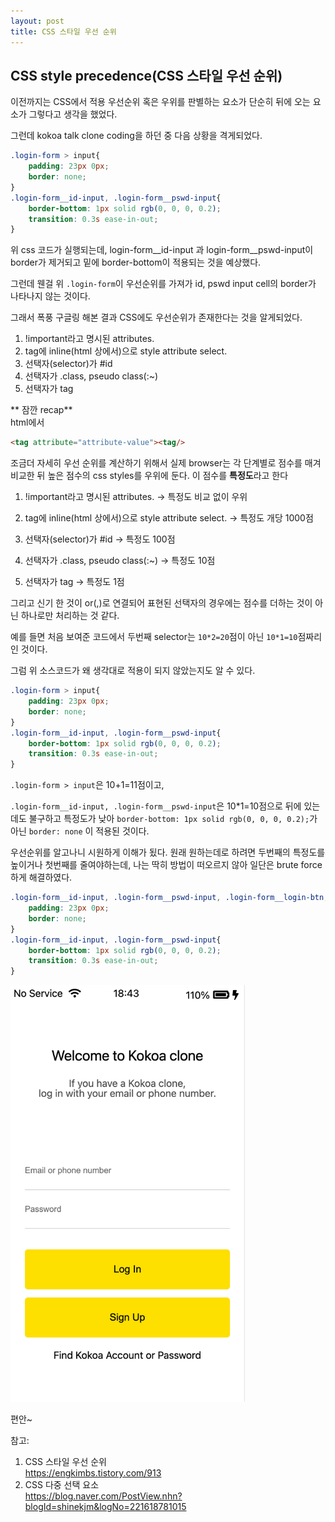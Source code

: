 ```yaml
---
layout: post
title: CSS 스타일 우선 순위
---  
```


## CSS style precedence(CSS 스타일 우선 순위)  

이전까지는 CSS에서 적용 우선순위 혹은 우위를 판별하는 요소가 단순히 뒤에 오는 요소가 그렇다고 생각을 했었다.  

그런데 kokoa talk clone coding을 하던 중 다음 상황을 격게되었다.  

```css
.login-form > input{
    padding: 23px 0px;
    border: none;
} 
.login-form__id-input, .login-form__pswd-input{
    border-bottom: 1px solid rgb(0, 0, 0, 0.2);
    transition: 0.3s ease-in-out;
}
```  

위 css 코드가 실행되는데, login-form__id-input 과 login-form__pswd-input이 border가 제거되고 밑에 border-bottom이 적용되는 것을 예상했다.  

그런데 웬걸 위 `.login-form`이 우선순위를 가져가 id, pswd input cell의 border가 나타나지 않는 것이다.  

그래서 폭풍 구글링 해본 결과 CSS에도 우선순위가 존재한다는 것을 알게되었다.  

1. !important라고 명시된 attributes.
2. tag에 inline(html 상에서)으로 style attribute select.
3. 선택자(selector)가 #id
4. 선택자가 .class, pseudo class(:~)
5. 선택자가 tag  

** 잠깐 recap**  
html에서  
```html
<tag attribute="attribute-value"><tag/>
```  

조금더 자세히 우선 순위를 계산하기 위해서 실제 browser는 각 단계별로 점수를 매겨 비교한 뒤 높은 점수의 css styles를 우위에 둔다. 이 점수를 **특정도**라고 한다  

1. !important라고 명시된 attributes. -> 특정도 비교 없이 우위
2. tag에 inline(html 상에서)으로 style attribute select. 
    -> 특정도 개당 1000점

3. 선택자(selector)가 #id -> 특정도 100점  
4. 선택자가 .class, pseudo class(:~) -> 특정도 10점 
5. 선택자가 tag -> 특정도 1점  

그리고 신기 한 것이 or(,)로 연결되어 표현된 선택자의 경우에는 점수를 더하는 것이 아닌 하나로만 처리하는 것 같다.  

예를 들면 처음 보여준 코드에서 두번째 selector는 `10*2=20`점이 아닌 `10*1=10`점짜리 인 것이다.  

그럼 위 소스코드가 왜 생각대로 적용이 되지 않았는지도 알 수 있다.  

```css
.login-form > input{
    padding: 23px 0px;
    border: none;
} 
.login-form__id-input, .login-form__pswd-input{
    border-bottom: 1px solid rgb(0, 0, 0, 0.2);
    transition: 0.3s ease-in-out;
}
```  
`.login-form > input`은 10+1=11점이고,  

`.login-form__id-input, .login-form__pswd-input`은 10*1=10점으로 뒤에 있는데도 불구하고 특정도가 낮아 `border-bottom: 1px solid rgb(0, 0, 0, 0.2);`가 아닌 `border: none` 이 적용된 것이다.  

우선순위를 알고나니 시원하게 이해가 됬다. 원래 원하는데로 하려면 두번째의 특정도를 높이거나 첫번째를 줄여야하는데, 나는 딱히 방법이 떠오르지 않아 일단은 brute force하게 해결하였다.  

```css
.login-form__id-input, .login-form__pswd-input, .login-form__login-btn, .login-form__sign-up-btn{
    padding: 23px 0px;
    border: none;
}
.login-form__id-input, .login-form__pswd-input{
    border-bottom: 1px solid rgb(0, 0, 0, 0.2);
    transition: 0.3s ease-in-out;
}
```  

<img src="img/22-1-13-CSS_style_precedence_index_screen_final.png" width=375px height=667px/>  

편안~  

참고: 
1. CSS 스타일 우선 순위  
https://engkimbs.tistory.com/913  
2. CSS 다중 선택 요소  
https://blog.naver.com/PostView.nhn?blogId=shinekjm&logNo=221618781015  
